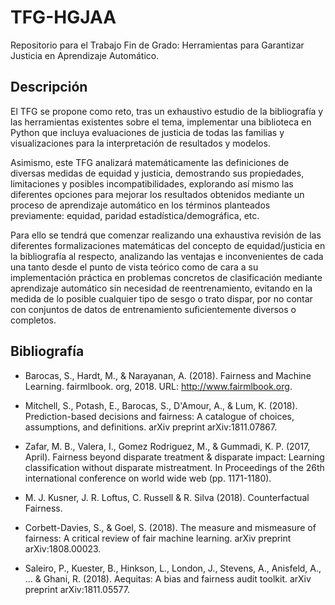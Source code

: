 # TFG-HGJAA
Repositorio para el Trabajo Fin de Grado: Herramientas para Garantizar Justicia en Aprendizaje Automático.

## Descripción

El TFG se propone como reto, tras un exhaustivo estudio de la bibliografía y las herramientas existentes sobre el tema, implementar una biblioteca en Python que incluya evaluaciones de justicia de todas las familias y visualizaciones para la interpretación de resultados y modelos.

Asimismo, este TFG analizará matemáticamente las definiciones de diversas medidas de equidad y justicia, demostrando sus propiedades, limitaciones y posibles incompatibilidades, explorando así mismo las diferentes opciones para mejorar los resultados obtenidos mediante un proceso de aprendizaje automático en los términos planteados previamente:  equidad, paridad estadística/demográfica, etc. 

Para ello se tendrá que comenzar realizando una exhaustiva revisión de las diferentes formalizaciones matemáticas del concepto de equidad/justicia en la bibliografía al respecto, analizando las ventajas e inconvenientes de cada una tanto desde el punto de vista teórico como de cara a su implementación práctica en problemas concretos de clasificación mediante aprendizaje automático sin necesidad de reentrenamiento, evitando en la medida de lo posible cualquier tipo de sesgo o trato dispar, por no contar con conjuntos de datos de entrenamiento suficientemente diversos o completos. 

## Bibliografía

- Barocas, S., Hardt, M., & Narayanan, A. (2018). Fairness and Machine Learning. fairmlbook. org, 2018. URL: http://www.fairmlbook.org.

- Mitchell, S., Potash, E., Barocas, S., D'Amour, A., & Lum, K. (2018). Prediction-based decisions and fairness: A catalogue of choices, assumptions, and definitions. arXiv preprint arXiv:1811.07867.

- Zafar, M. B., Valera, I., Gomez Rodriguez, M., & Gummadi, K. P. (2017, April). Fairness beyond disparate treatment & disparate impact: Learning classification without disparate mistreatment. In Proceedings of the 26th international conference on world wide web (pp. 1171-1180).

- M. J. Kusner, J. R. Loftus, C. Russell & R. Silva (2018). Counterfactual Fairness.

- Corbett-Davies, S., & Goel, S. (2018). The measure and mismeasure of fairness: A critical review of fair machine learning. arXiv preprint arXiv:1808.00023.

- Saleiro, P., Kuester, B., Hinkson, L., London, J., Stevens, A., Anisfeld, A., ... & Ghani, R. (2018). Aequitas: A bias and fairness audit toolkit. arXiv preprint arXiv:1811.05577.

